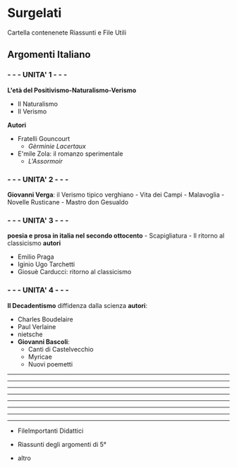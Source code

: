 # Surgelati

Cartella contenenete Riassunti e File Utili

## Argomenti Italiano

### - - -  UNITA' 1 - - - 
**L'età del Positivismo-Naturalismo-Verismo**
- Il Naturalismo
- Il Verismo

**Autori**
- Fratelli Gouncourt
	- *Gèrminie Lacertaux*
- E'mile Zola: il romanzo sperimentale
	- *L'Assormoir*

### - - - UNITA' 2 - - - 
 **Giovanni Verga**: il Verismo tipico verghiano
	- Vita dei Campi
	- Malavoglia
	- Novelle Rusticane
	- Mastro don Gesualdo
### - - - UNITA' 3	- - -
**poesia e prosa in italia nel secondo ottocento**
	- Scapigliatura
	- Il ritorno al classicismo	
**autori**
- Emilio Praga
- Iginio Ugo Tarchetti
- Giosuè Carducci: ritorno al classicismo
### - - - UNITA' 4 - - -
**Il Decadentismo**
diffidenza dalla scienza 
**autori**:
- Charles Boudelaire
- Paul Verlaine
- nietsche
- **Giovanni Bascoli**:
	- Canti di Castelvecchio
	- Myricae
	- Nuovi poemetti
****
****
****
****
****
****
****
****
- FileImportanti Didattici

- Riassunti degli argomenti di 5°

- altro
<!--stackedit_data:
eyJoaXN0b3J5IjpbNjE4NzM5OTYxLDEwMDI4OTc1ODQsLTE3OT
cxNTY0MzksLTI1OTMzOTI3NCwtNjYwMjc5MTE1LDIwMDE4OTc2
MSwtOTk5NTY5NDY2LDE4OTM4NjU4NTIsMjIxNDc1OTMzLDE2OD
M4MTA1MTQsLTU0MTMxMzYyNCwxMzM0Njk1NjMwLC0xNzI4NTE2
MzAzLDE3NjA2MjQyMzcsNDI3ODE4MDkzLC0yNjExMTU0OSwyMT
MwMTk1Nzg0XX0=
-->